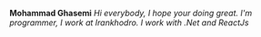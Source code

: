 **Mohammad Ghasemi**
 *Hi everybody, I hope your doing great.*
 *I'm programmer, I work at Irankhodro.*
 *I work with .Net and ReactJs*
